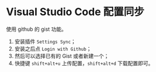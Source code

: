 # Visual Studio Code 配置同步

使用 github 的 gist 功能。

1. 安装插件 `Settings Sync`；
2. 安装之后点 `Login with Github`；
3. 然后可以选择已有的 Gist 或者新建一个；
4. 快捷键 `shift+alt+u` 上传配置，`shift+alt+d` 下载配置即可。